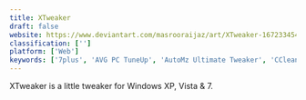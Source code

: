 ```yaml
---
title: XTweaker
draft: false 
website: https://www.deviantart.com/masrooraijaz/art/XTweaker-167233454
classification: ['']
platform: ['Web']
keywords: ['7plus', 'AVG PC TuneUp', 'AutoMz Ultimate Tweaker', 'CCleaner', 'EnhanceMy8', 'Glary Utilities', 'Mz Ultimate Tools', 'System Mechanic', 'Toggle-Tweaker', 'Tweak-7', 'TweakNow PowerPack', 'TweakVista', 'Uniblue SystemTweaker', 'X-Setup Pro', 'Yamicsoft Windows Manager']
---
```

XTweaker is a little tweaker for Windows XP, Vista & 7.